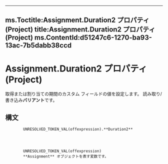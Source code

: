 

---
ms.Toctitle:Assignment.Duration2 プロパティ (Project)
title:Assignment.Duration2 プロパティ (Project)
ms.ContentId:d51247c6-1270-ba93-13ac-7b5dabb38ccd
---
# Assignment.Duration2 プロパティ (Project)




取得または割り当ての期間のカスタム フィールドの値を設定します。 読み取り/書き込み**バリアント**です。

## 構文

            UNRESOLVED_TOKEN_VAL(offexpression).**Duration2**




            UNRESOLVED_TOKEN_VAL(offexpression)
            **Assignment** オブジェクトを表す変数です。




